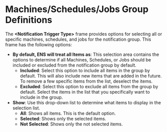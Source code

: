 # Machines/Schedules/Jobs Group Definitions

The **<Notification Trigger Type\>** frame provides options for
selecting all or specific machines, schedules, and jobs for the
notification group. This frame has the following options:

- **By default, ENS will treat all Items as**: This selection area
    contains the options to determine if all Machines, Schedules, or
    Jobs should be included or excluded from the notification group by
    default.
  - **Included**: Select this option to include all items in the
        group by default. This will also include new items that are
        added in the future. To remove a few specific items from the
        list, deselect the items.
  - **Excluded**: Select this option to exclude all items from the
        group by default. Select the items in the list that you
        specifically want to include in the group.
- **Show**: Use this drop-down list to determine what items to display
    in the selection list.
  - **All**: Shows all items. This is the default option.
  - **Selected**: Shows only the selected items.
  - **Not Selected**: Shows only the not selected items.
